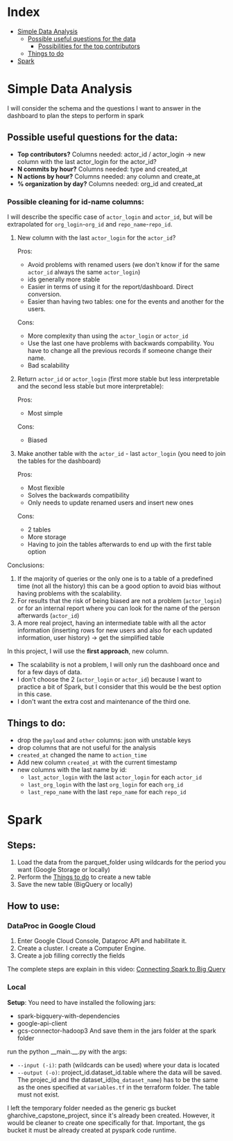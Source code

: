# Index

- [Simple Data Analysis](#simple-data-analysis)
    - [Possible useful questions for the data](#possible-useful-questions-for-the-data)
        - [Possibilities for the top contributors](#possibilities-for-the-top-contributors)
    - [Things to do](#things-to-do)
- [Spark](#spark)

# Simple Data Analysis

I will consider the schema and the questions I want to answer in the dashboard to plan the steps to perform in spark

## Possible useful questions for the data:

- **Top contributors?** Columns needed: actor_id / actor_login -> new column with the last actor_login for the actor_id?
- **N commits by hour?** Columns needed: type and created_at
- **N actions by hour?** Columns needed: any column and create_at
- **% organization by day?** Columns needed: org_id and created_at


### Possible cleaning for id-name columns:

I will describe the specific case of `actor_login` and `actor_id`, but will be extrapolated for `org_login`-`org_id` and `repo_name`-`repo_id`.

1. New column with the last `actor_login` for the `actor_id`?

    Pros:
    - Avoid problems with renamed users (we don't know if for the same `actor_id` always the same `actor_login`)
    - ids generally more stable
    - Easier in terms of using it for the report/dashboard. Direct conversion.
    - Easier than having two tables: one for the events and another for the users.

    Cons:
    - More complexity than using the `actor_login` or `actor_id`
    - Use the last one have problems with backwards compability. You have to change all the previous records if someone change their name.
    - Bad scalability

1. Return `actor_id` or `actor_login` (first more stable but less interpretable and the second less stable but more interpretable):

    Pros:
    - Most simple

    Cons:
    - Biased

1. Make another table with the `actor_id` - last `actor_login` (you need to join the tables for the dashboard)

    Pros:
    - Most flexible
    - Solves the backwards compatibility
    - Only needs to update renamed users and insert new ones

    Cons:
    - 2 tables
    - More storage
    - Having to join the tables afterwards to end up with the first table option


Conclusions:

1. If the majority of queries or the only one is to a table of a predefined time (not all the history) this can be a good option to avoid bias without having problems with the scalability. 
2. For results that the risk of being biased are not a problem (`actor_login`) or for an internal report where you can look for the name of the person afterwards (`actor_id`)
3. A more real project, having an intermediate table with all the actor information (inserting rows for new users and also for each updated information, user history) -> get the simplified table


In this project, I will use the **first approach**, new column.
- The scalability is not a problem, I will only run the dashboard once and for a few days of data. 
- I don't choose the 2 (`actor_login` or `actor_id`) because I want to practice a bit of Spark, but I consider that this would be the best option in this case. 
- I don't want the extra cost and maintenance of the third one.

## Things to do:

- drop the `payload` and `other` columns: json with unstable keys
- drop columns that are not useful for the analysis
- `created_at` changed the name to `action_time`
- Add new column `created_at` with the current timestamp
- new columns with the last name by id:
    - `last_actor_login` with the last `actor_login` for each `actor_id`
    - `last_org_login` with the last `org_login` for each `org_id`
    - `last_repo_name` with the last `repo_name` for each `repo_id`

# Spark

## Steps:

1. Load the data from the parquet_folder using wildcards for the period you want (Google Storage or locally)
2. Perform the [Things to do](#things-to-do) to create a new table
3. Save the new table (BigQuery or locally)


## How to use:

### DataProc in Google Cloud

1. Enter Google Cloud Console, Dataproc API and habilitate it.
1. Create a cluster. I create a Computer Engine.
1. Create a job filling correctly the fields

The complete steps are explain in this video: [Connecting Spark to Big Query](https://www.youtube.com/watch?v=HIm2BOj8C0Q&list=PL3MmuxUbc_hJed7dXYoJw8DoCuVHhGEQb&index=69)


### Local

**Setup**:
You need to have installed the following jars:
- spark-bigquery-with-dependencies
- google-api-client
- gcs-connector-hadoop3
And save them in the jars folder at the spark folder


run the python \__main.__.py with the args:
- `--input (-i)`: path (wildcards can be used) where your data is located
- `--output (-o)`: project_id.dataset_id.table where the data will be saved. The projec_id and the dataset_id(`bq_dataset_name`) has to be the same as the ones specified at `variables.tf` in the terraform folder. The table must not exist.

I left the temporary folder needed as the generic gs bucket gharchive_capstone_project, since it's already been created. However, it would be cleaner to create one specifically for that. Important, the gs bucket it must be already created at pyspark code runtime.
